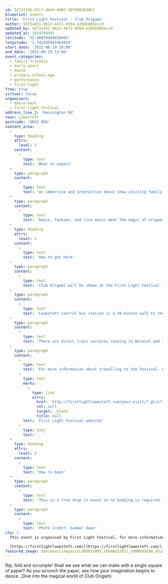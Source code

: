```yaml
---
id: 5273f338-87c7-4bb4-b003-18f686d5d861
blueprint: events
title: 'First Light Festival - Club Origami'
author: 5b72ad31-9613-4471-9564-e28d5005ecc0
updated_by: 5b72ad31-9613-4471-9564-e28d5005ecc0
updated_at: 1654769301
latitude: '52.46029404020665'
longitude: '1.742435941964034'
start_date: '2022-06-19 10:00'
end_date: '2022-06-19 12:00'
event_categories:
  - family-friendly
  - early-years
  - dance
  - primary-school-age
  - performance
  - first-light
free: true
virtual: false
organisers:
  - dance-east
  - first-light-festival
address_line_2: 'Kensington Rd'
town: Lowestoft
postcode: 'NR33 0DG'
content_area:
  -
    type: heading
    attrs:
      level: 2
    content:
      -
        type: text
        text: 'What to expect'
  -
    type: paragraph
    content:
      -
        type: text
        text: 'An immersive and interactive dance show inviting family audiences to create, imagine and explore whole new ways of thinking, playing and moving. '
  -
    type: paragraph
    content:
      -
        type: text
        text: 'Dance, fashion, and live music meet the magic of origami to sweep us up on a spirited and inspiring adventure in a land made purely of paper and play.'
  -
    type: heading
    attrs:
      level: 2
    content:
      -
        type: text
        text: 'How to get here'
  -
    type: paragraph
    content:
      -
        type: text
        text: 'Club Origami will be shown at the First Light Festival in Lowestoft.'
  -
    type: paragraph
    content:
      -
        type: text
        text: 'Lowestoft central bus station is a 30-minute walk to the event site. For local services the X1, Coastal Clipper 99 and 103 stop at Kensington Road.'
  -
    type: paragraph
    content:
      -
        type: text
        text: 'There are direct train services running to Norwich and Ipswich, and on-going connections to Cambridge and London Liverpool Street. The last train from Lowestoft to Ipswich on Saturday is at 21:06. For Norwich, the last train departs Lowestoft at 23:30. For timetables, visit Greater Anglia.'
  -
    type: paragraph
    content:
      -
        type: text
        text: 'For more information about travelling to the festival, nearby car parks or access concerns please visit the '
      -
        type: text
        marks:
          -
            type: link
            attrs:
              href: 'http://firstlightlowestoft.com/your-visit/?_gl=1*lh6832*_ga*MTEyMjQ5MzkwMi4xNjU0NDU5ODYw*_ga_VNZBZ7KK2L*MTY1NDQ1OTg1OS4xLjEuMTY1NDQ1OTg5My4w&_ga=2.168758113.114446753.1654459861-1122493902.1654459860'
              rel: null
              target: _blank
              title: null
        text: 'First Light Festival website'
      -
        type: text
        text: '. '
  -
    type: heading
    attrs:
      level: 2
    content:
      -
        type: text
        text: 'How to book'
  -
    type: paragraph
    content:
      -
        type: text
        text: 'This is a free drop in event so no booking is required.'
  -
    type: paragraph
    content:
      -
        type: text
        text: 'Photo Credit: Summer Dean'
cta: |-
  This event is organised by First Light Festival, for more information please get in touch via:

  [https://firstlightlowestoft.com/](https://firstlightlowestoft.com/)
featured_image: danceeastimages/CLUBORIGAMI_SEDANCE2021_SUMMERDEAN_SELECTS-26.jpg
---
```

Rip, fold and scrumple! Shall we see what we can make with a single square of paper? As you scrunch the paper, see how your imagination begins to dance...Dive into the magical world of Club Origami.